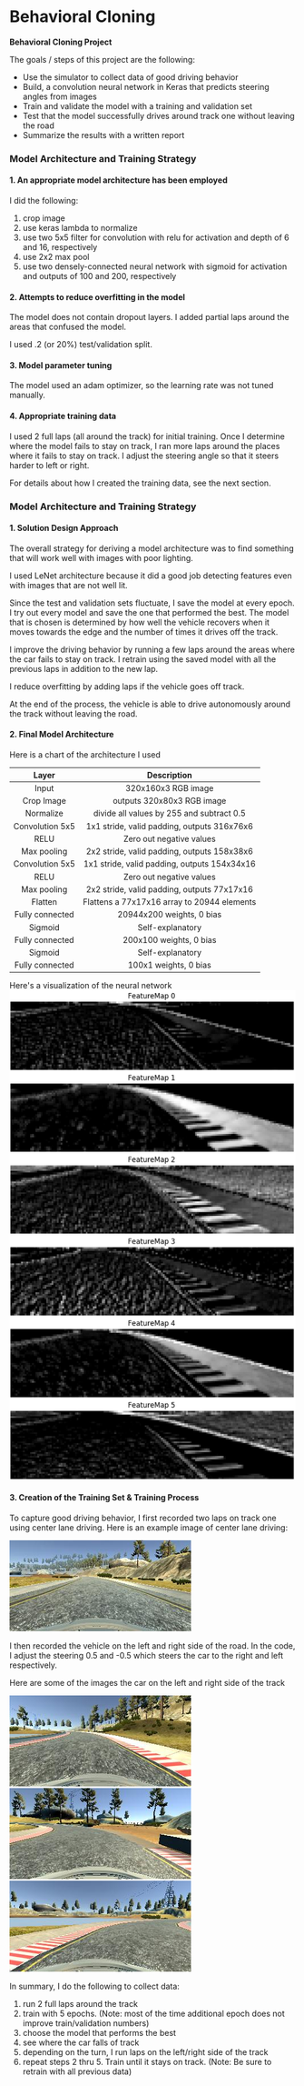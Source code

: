 # **Behavioral Cloning** 

**Behavioral Cloning Project**

The goals / steps of this project are the following:
* Use the simulator to collect data of good driving behavior
* Build, a convolution neural network in Keras that predicts steering angles from images
* Train and validate the model with a training and validation set
* Test that the model successfully drives around track one without leaving the road
* Summarize the results with a written report


[//]: # (Image References)
[image1]: ./images/image1.jpg
[image2]: ./images/image2.jpg
[image3]: ./images/image3.jpg
[image4]: ./images/image4.jpg
[networkVisualization]: ./images/networkVisualization.png

### Model Architecture and Training Strategy

#### 1. An appropriate model architecture has been employed

I did the following:
1. crop image
2. use keras lambda to normalize
3. use two 5x5 filter for convolution with relu for activation and depth of 6 and 16, respectively
4. use 2x2 max pool
5. use two densely-connected neural network with sigmoid for activation and outputs of 100 and 200, respectively

#### 2. Attempts to reduce overfitting in the model

The model does not contain dropout layers. I added partial laps around the areas that confused the model.

I used .2 (or 20%) test/validation split.

#### 3. Model parameter tuning

The model used an adam optimizer, so the learning rate was not tuned manually.

#### 4. Appropriate training data
I used 2 full laps (all around the track) for initial training. Once I determine where the model fails to stay on track, I ran more laps around the places where it fails to stay on track. I adjust the steering angle so that it steers harder to left or right. 

For details about how I created the training data, see the next section. 

### Model Architecture and Training Strategy

#### 1. Solution Design Approach

The overall strategy for deriving a model architecture was to find something that will work well with images with poor lighting.

I used LeNet architecture because it did a good job detecting features even with images that are not well lit.

Since the test and validation sets fluctuate, I save the model at every epoch. I try out every model and save the one that performed the best. The model that is chosen is determined by how well the vehicle recovers when it moves towards the edge and the number of times it drives off the track.

I improve the driving behavior by running a few laps around the areas where the car fails to stay on track. I retrain using the saved model with all the previous laps in addition to the new lap.

I reduce overfitting by adding laps if the vehicle goes off track.

At the end of the process, the vehicle is able to drive autonomously around the track without leaving the road.

#### 2. Final Model Architecture

Here is a chart of the architecture I used

| Layer         		|     Description	        					| 
|:---------------------:|:---------------------------------------------:| 
| Input         		| 320x160x3 RGB image   						| 
| Crop Image     	    | outputs 320x80x3 RGB image 					|
| Normalize             | divide all values by 255 and subtract 0.5 	|
| Convolution 5x5     	| 1x1 stride, valid padding, outputs 316x76x6 	|
| RELU					| Zero out negative values						|
| Max pooling	      	| 2x2 stride, valid padding, outputs 158x38x6 	|
| Convolution 5x5	    | 1x1 stride, valid padding, outputs 154x34x16 	|
| RELU					| Zero out negative values						|
| Max pooling	      	| 2x2 stride, valid padding, outputs 77x17x16	|
| Flatten               | Flattens a 77x17x16 array to 20944 elements	|
| Fully connected		| 20944x200 weights, 0 bias 					|
| Sigmoid				| Self-explanatory								|
| Fully connected		| 200x100 weights, 0 bias						|
| Sigmoid				| Self-explanatory								|
| Fully connected		| 100x1 weights, 0 bias								| 

Here's a visualization of the neural network
![alt text][networkVisualization]

#### 3. Creation of the Training Set & Training Process

To capture good driving behavior, I first recorded two laps on track one using center lane driving. Here is an example image of center lane driving:

![alt text][image1]

I then recorded the vehicle on the left and right side of the road. In the code, I adjust the steering 0.5 and -0.5 which steers the car to the right and left respectively.

Here are some of the images the car on the left and right side of the track

![alt text][image2]
![alt text][image3]
![alt text][image4]

In summary, I do the following to collect data:
1. run 2 full laps around the track
2. train with 5 epochs. (Note: most of the time additional epoch does not improve train/validation numbers)
3. choose the model that performs the best
4. see where the car falls of track
5. depending on the turn, I run laps on the left/right side of the track
6. repeat steps 2 thru 5. Train until it stays on track. (Note: Be sure to retrain with all previous data)
